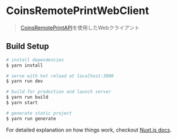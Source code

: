 # CoinsRemotePrintWebClient

> [CoinsRemotePrintAPI](https://github.com/SIY1121/CoinsRemotePrintAPI)を使用したWebクライアント

## Build Setup

``` bash
# install dependencies
$ yarn install

# serve with hot reload at localhost:3000
$ yarn run dev

# build for production and launch server
$ yarn run build
$ yarn start

# generate static project
$ yarn run generate
```

For detailed explanation on how things work, checkout [Nuxt.js docs](https://nuxtjs.org).
